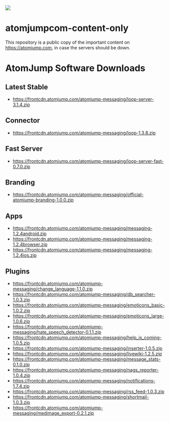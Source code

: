 <img src="https://atomjump.com/images/logo80.png">

# atomjumpcom-content-only
This repository is a public copy of the important content on https://atomjump.com, 
in case the servers should be down.


# AtomJump Software Downloads


## Latest Stable

* https://frontcdn.atomjump.com/atomjump-messaging/loop-server-3.1.4.zip

## Connector

* https://frontcdn.atomjump.com/atomjump-messaging/loop-1.3.8.zip

## Fast Server

* https://frontcdn.atomjump.com/atomjump-messaging/loop-server-fast-0.7.0.zip

## Branding

* https://frontcdn.atomjump.com/atomjump-messaging/official-atomjump-branding-1.0.0.zip

## Apps

* https://frontcdn.atomjump.com/atomjump-messaging/messaging-1.2.4android.zip
* https://frontcdn.atomjump.com/atomjump-messaging/messaging-1.2.4browser.zip
* https://frontcdn.atomjump.com/atomjump-messaging/messaging-1.2.4ios.zip


## Plugins

* https://frontcdn.atomjump.com/atomjump-messaging/change_language-1.1.0.zip
* https://frontcdn.atomjump.com/atomjump-messaging/db_searcher-1.0.3.zip
* https://frontcdn.atomjump.com/atomjump-messaging/emoticons_basic-1.0.2.zip
* https://frontcdn.atomjump.com/atomjump-messaging/emoticons_large-1.0.6.zip
* https://frontcdn.atomjump.com/atomjump-messaging/hate_speech_detector-0.1.1.zip
* https://frontcdn.atomjump.com/atomjump-messaging/help_is_coming-1.0.5.zip
* https://frontcdn.atomjump.com/atomjump-messaging/inserter-1.0.5.zip
* https://frontcdn.atomjump.com/atomjump-messaging/livewiki-1.2.5.zip
* https://frontcdn.atomjump.com/atomjump-messaging/message_stats-0.1.0.zip
* https://frontcdn.atomjump.com/atomjump-messaging/nags_reporter-1.0.4.zip
* https://frontcdn.atomjump.com/atomjump-messaging/notifications-1.7.4.zip
* https://frontcdn.atomjump.com/atomjump-messaging/rss_feed-1.0.3.zip
* https://frontcdn.atomjump.com/atomjump-messaging/shortmail-1.0.3.zip
* https://frontcdn.atomjump.com/atomjump-messaging/medimage_export-0.2.1.zip